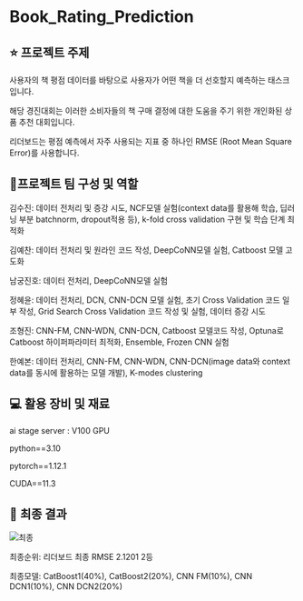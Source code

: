 # Book_Rating_Prediction
## ⭐️ 프로젝트 주제
사용자의 책 평점 데이터를 바탕으로 사용자가 어떤 책을 더 선호할지 예측하는 태스크입니다.

해당 경진대회는 이러한 소비자들의 책 구매 결정에 대한 도움을 주기 위한 개인화된 상품 추천 대회입니다.

리더보드는 평점 예측에서 자주 사용되는 지표 중 하나인 RMSE (Root Mean Square Error)를 사용합니다.

## 🤝프로젝트 팀 구성 및 역할

김수진: 데이터 전처리 및 증강 시도, NCF모델 실험(context data를 활용해 학습, 딥러닝 부분 batchnorm, dropout적용 등), k-fold cross validation 구현 및 학습 단계 최적화 

김예찬: 데이터 전처리 및 원라인 코드 작성, DeepCoNN모델 실험, Catboost 모델 고도화 

남궁진호: 데이터 전처리, DeepCoNN모델 실험

정혜윤: 데이터 전처리, DCN, CNN-DCN 모델 실험, 초기 Cross Validation 코드 일부 작성, Grid Search Cross Validation 코드 작성 및 실험, 데이터 증강 시도

조형진: CNN-FM, CNN-WDN, CNN-DCN, Catboost 모델코드 작성, Optuna로 Catboost 하이퍼파라미터 최적화, Ensemble, Frozen CNN 실험

한예본: 데이터 전처리, CNN-FM, CNN-WDN, CNN-DCN(image data와 context data를 동시에 활용하는 모델 개발), K-modes clustering


## 💻 활용 장비 및 재료

ai stage server : V100 GPU

python==3.10

pytorch==1.12.1 

CUDA==11.3

## 🥇 최종 결과
![최종](https://github.com/boostcampaitech6/level1-bookratingprediction-recsys-01/assets/153365755/eefbf16e-8cdb-4c06-a1f7-bed51f624dc1)

최종순위: 리더보드 최종 RMSE 2.1201 2등

최종모델: CatBoost1(40%), CatBoost2(20%), CNN FM(10%), CNN DCN1(10%), CNN DCN2(20%)
